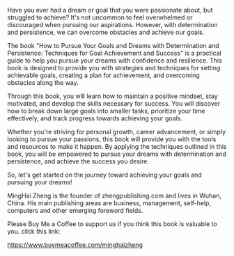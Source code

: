 

Have you ever had a dream or goal that you were passionate about, but struggled to achieve? It's not uncommon to feel overwhelmed or discouraged when pursuing our aspirations. However, with determination and persistence, we can overcome obstacles and achieve our goals.

The book "How to Pursue Your Goals and Dreams with Determination and Persistence: Techniques for Goal Achievement and Success" is a practical guide to help you pursue your dreams with confidence and resilience. This book is designed to provide you with strategies and techniques for setting achievable goals, creating a plan for achievement, and overcoming obstacles along the way.

Through this book, you will learn how to maintain a positive mindset, stay motivated, and develop the skills necessary for success. You will discover how to break down large goals into smaller tasks, prioritize your time effectively, and track progress towards achieving your goals.

Whether you're striving for personal growth, career advancement, or simply looking to pursue your passions, this book will provide you with the tools and resources to make it happen. By applying the techniques outlined in this book, you will be empowered to pursue your dreams with determination and persistence, and achieve the success you desire.

So, let's get started on the journey toward achieving your goals and pursuing your dreams!

MingHai Zheng is the founder of zhengpublishing.com and lives in Wuhan, China. His main publishing areas are business, management, self-help, computers and other emerging foreword fields.

Please Buy Me a Coffee to support us if you think this book is valuable to you. click this link:

https://www.buymeacoffee.com/minghaizheng
